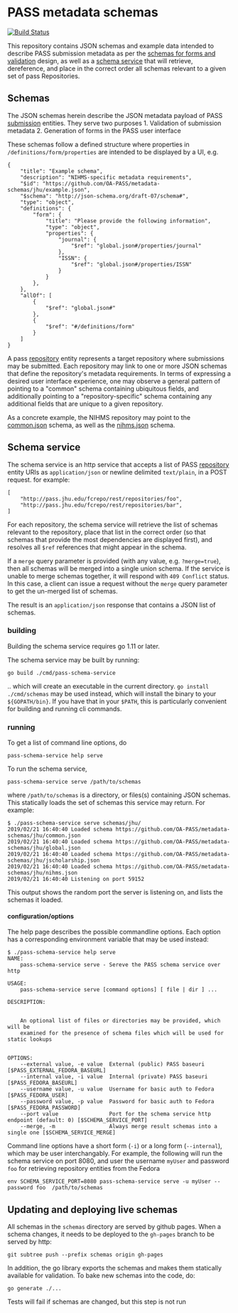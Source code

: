 # PASS metadata schemas

[![Build Status](https://travis-ci.com/OA-PASS/metadata-schemas.svg?branch=master)](https://travis-ci.com/OA-PASS/metadata-schemas)

This repository contains JSON schemas and example data intended to describe PASS submission metadata as per the [schemas for forms and validation](https://docs.google.com/document/d/1sLWGZR4kCvQVGv-TA5x8ny-AxL3ChBYNeFYW1eACsDw/edit) design, as well as a [schema service](https://docs.google.com/document/d/1Ki6HUYsEkKPduungp5gHmr7T_YrQUiaTipjorcSnf4s/edit) that will retrieve,
dereference, and place in the correct order all schemas relevant to a given set of pass Repositories.

## Schemas

The JSON schemas herein describe the JSON metadata payload of PASS [submission](https://oa-pass.github.io/pass-data-model/documentation/Submission.html) entities.  They serve two purposes
    1. Validation of submission metadata
    2. Generation of forms in the PASS user interface

These schemas follow a defined structure where properties in `/definitions/form/properties` are intended to be displayed by a UI, e.g.

    {
        "title": "Example schema",
        "description": "NIHMS-specific metadata requirements",
        "$id": "https://github.com/OA-PASS/metadata-schemas/jhu/example.json",
        "$schema": "http://json-schema.org/draft-07/schema#",
        "type": "object",
        "definitions": {
            "form": {
                "title": "Please provide the following information",
                "type": "object",
                "properties": {
                    "journal": {
                        "$ref": "global.json#/properties/journal"
                    },
                    "ISSN": {
                        "$ref": "global.json#/properties/ISSN"
                    }
                }
            },
        },
        "allOf": [
            {
                "$ref": "global.json#"
            },
            {
                "$ref": "#/definitions/form"
            }
        ]
    }

A pass [repository](https://oa-pass.github.io/pass-data-model/documentation/Repository.html) entity represents a target repository where
submissions may be submitted.  Each repository may link to one or more JSON schemas that define the repository's metadata requirements.
In terms of expressing a desired user interface experience, one may observe a general pattern of pointing to a "common" schema containing ubiquitous fields, and additionally pointing to a "repository-specific" schema containing any additional fields that are unique to a given repository.

As a concrete example, the NIHMS repository may point to the [common.json](jhu/common.json) schema, as well as the [nihms.json](jhu/nihms.json)
schema.

## Schema service

The schema service is an http service that accepts a list of PASS [repository](https://oa-pass.github.io/pass-data-model/documentation/Repository.html) entity URIs as `application/json` or newline delimited `text/plain`, in a POST request.  for example:

    [
        "http://pass.jhu.edu/fcrepo/rest/repositories/foo",
        "http://pass.jhu.edu/fcrepo/rest/repositories/bar",
    ]

For each repository, the schema service will retrieve the list of schemas relevant to the repository, place that list in the correct order (so
that schemas that provide the most dependencies are displayed first), and resolves all `$ref` references that might appear in the schema.

If a `merge` query parameter is provided (with any value, e.g. `?merge=true`), then all schemas will be merged into a single union schema. If the service is unable to merge schemas together, it will respond with `409 Conflict` status. In this case, a client can issue a request without the `merge` query parameter to get the un-merged list of schemas.

The result is an `application/json` response that contains a JSON list of schemas.

### building

Building the schema service requires go 1.11 or later.

The schema service may be built by running:

    go build ./cmd/pass-schema-service

.. which will create an executable in the current directory.  `go install ./cmd/schemas` may be used instead, which will install the binary to your `${GOPATH/bin}`.  If you have that in your `$PATH`, this is particularly convenient for building and running cli commands.

### running

To get a list of command line options, do 

    pass-schema-service help serve

To run the schema service,

    pass-schema-service serve /path/to/schemas

where `/path/to/schemas` is a directory, or files(s) containing JSON schemas.  This statically loads the set of schemas this service may return.  For example:

    $ ./pass-schema-service serve schemas/jhu/
    2019/02/21 16:40:40 Loaded schema https://github.com/OA-PASS/metadata-schemas/jhu/common.json
    2019/02/21 16:40:40 Loaded schema https://github.com/OA-PASS/metadata-schemas/jhu/global.json
    2019/02/21 16:40:40 Loaded schema https://github.com/OA-PASS/metadata-schemas/jhu/jscholarship.json
    2019/02/21 16:40:40 Loaded schema https://github.com/OA-PASS/metadata-schemas/jhu/nihms.json
    2019/02/21 16:40:40 Listening on port 59152

This output shows the random port the server is listening on, and lists the schemas it loaded.

#### configuration/options

The help page describes the possible commandline options.  Each option has a corresponding environment variable that may be used instead:

    $ ./pass-schema-service help serve
    NAME:
        pass-schema-service serve - Sereve the PASS schema service over http

    USAGE:
        pass-schema-service serve [command options] [ file | dir ] ...

    DESCRIPTION:


        An optional list of files or directories may be provided, which will be
        examined for the presence of schema files which will be used for static lookups


    OPTIONS:
        --external value, -e value  External (public) PASS baseuri [$PASS_EXTERNAL_FEDORA_BASEURL]
        --internal value, -i value  Internal (private) PASS baseuri [$PASS_FEDORA_BASEURL]
        --username value, -u value  Username for basic auth to Fedora [$PASS_FEDORA_USER]
        --password value, -p value  Password for basic auth to Fedora [$PASS_FEDORA_PASSWORD]
        --port value                Port for the schema service http endpoint (default: 0) [$SCHEMA_SERVICE_PORT]
        --merge, -m                 Always merge result schemas into a single one [$SCHEMA_SERVICE_MERGE]

Command line options have a short form (`-i`) or a long form (`--internal`), which may be user interchangably.  For example, the following
will run the schema service on port 8080, and user the username `myUser` and password `foo` for retrieving repository entities from the Fedora

    env SCHEMA_SERVICE_PORT=8080 pass-schema-service serve -u myUser --password foo  /path/to/schemas

## Updating and deploying live schemas

All schemas in the `schemas` directory are served by github pages.  When a schema changes, it needs to be deployed to the `gh-pages` branch to be served by http:

    git subtree push --prefix schemas origin gh-pages

In addition, the go library exports the schemas and makes them statically available for validation.  To bake new schemas into the code, do:

    go generate ./...

Tests will fail if schemas are changed, but this step is not run
